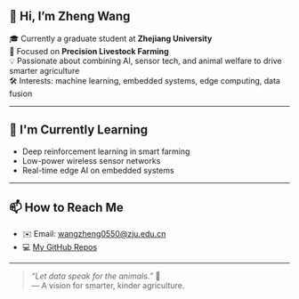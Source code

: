 ## 👋 Hi, I’m Zheng Wang

🎓 Currently a graduate student at **Zhejiang University**  
🌾 Focused on **Precision Livestock Farming**  
💡 Passionate about combining AI, sensor tech, and animal welfare to drive smarter agriculture  
🛠️ Interests: machine learning, embedded systems, edge computing, data fusion

---

## 🌱 I'm Currently Learning

- Deep reinforcement learning in smart farming  
- Low-power wireless sensor networks  
- Real-time edge AI on embedded systems  

---

## 📫 How to Reach Me

- ✉️ Email: [wangzheng0550@zju.edu.cn](mailto:wangzheng0550@zju.edu.cn)  
- 💻 [My GitHub Repos](https://github.com/NEUQWZ)

---

> _“Let data speak for the animals.”_ 🐤  
> — A vision for smarter, kinder agriculture.

